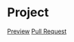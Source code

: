 # Project
[Preview](https://LesyaSvk.github.io/Project/)
[Pull Request](https://github.com/LesyaSvk/Project/pull/1/files)